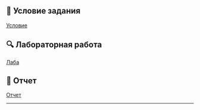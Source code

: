 ## 📄 Условие задания  
[Условие](./docs/лаба-иии.pdf)  

## 🔍 Лабораторная работа  
[Лаба](./notebooks/mat_lab_1.ipynb)  

## 📄 Отчет  
[Отчет](./otchet/labamatan.pdf) 

---
